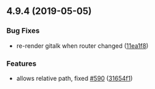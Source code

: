 ## 4.9.4 (2019-05-05)

### Bug Fixes

- re-render gitalk when router changed ([11ea1f8](https://github.com/docsifyjs/docsify/commit/11ea1f8))

### Features

- allows relative path, fixed [#590](https://github.com/docsifyjs/docsify/issues/590) ([31654f1](https://github.com/docsifyjs/docsify/commit/31654f1))
